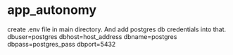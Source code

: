 # app_autonomy

create .env file in main directory. And add postgres db credentials into that.
dbuser=postgres
dbhost=host_address
dbname=postgres
dbpass=postgres_pass
dbport=5432
